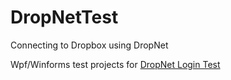 # DropNetTest
Connecting to Dropbox using DropNet

Wpf/Winforms test projects for [DropNet Login Test](http://stackoverflow.com/questions/30004343)

